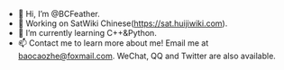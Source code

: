 - 👋 Hi, I’m @BCFeather.
- 👀 Working on SatWiki Chinese(https://sat.huijiwiki.com).
- 🌱 I’m currently learning C++&Python.
- 📫 Contact me to learn more about me! Email me at baocaozhe@foxmail.com. WeChat, QQ and Twitter are also available.

<!---
BCFeather/BCFeather is a ✨ special ✨ repository because its `README.md` (this file) appears on your GitHub profile.
You can click the Preview link to take a look at your changes.
--->
